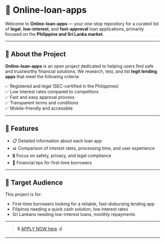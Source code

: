 # 💸 Online-loan-apps

Welcome to **Online-loan-apps** — your one-stop repository for a curated list of **legal**, **low-interest**, and **fast-approval** loan applications, primarily focused on the **Philippine and Sri Lanka market**.

---

## 📲 About the Project

**Online-loan-apps** is an open project dedicated to helping users find safe and trustworthy financial solutions. We research, test, and list **legit lending apps** that meet the following criteria:

✅ Registered and legal (SEC-certified in the Philippines)  
✅ Low interest rates compared to competitors  
✅ Fast and easy approval process  
✅ Transparent terms and conditions  
✅ Mobile-friendly and accessible

---

## 🚀 Features

- 📋 Detailed information about each loan app  
- 📊 Comparison of interest rates, processing time, and user experience  
- 🔒 Focus on safety, privacy, and legal compliance  
- 🧠 Financial tips for first-time borrowers  

---

## 📌 Target Audience

This project is for:
- First-time borrowers looking for a reliable, fast-disbursing lending app
- Filipinos needing a quick cash solution, low interest rates
- Sri Lankans needing low-interest loans, monthly repayments

---

> 💲 [APPLY NOW here](https://linktr.ee/apploansph) 💰

---


